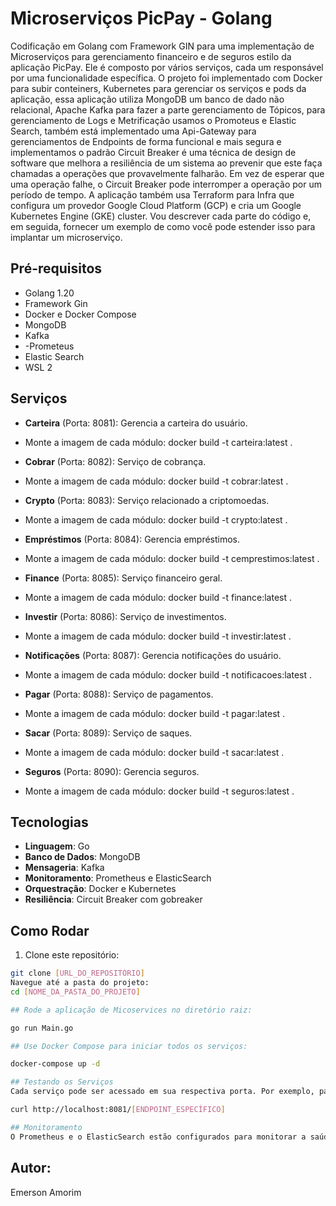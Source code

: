 # Microserviços PicPay - Golang  

Codificação em Golang com Framework GIN para uma implementação de Microserviços para gerenciamento financeiro e de seguros estilo da aplicação PicPay. Ele é composto por vários serviços, cada um responsável por uma funcionalidade específica. O projeto foi implementado com Docker para subir conteiners, Kubernetes para gerenciar os serviços e pods da aplicação, essa aplicação utiliza MongoDB um banco de dado não relacional, Apache Kafka para fazer a parte gerenciamento de Tópicos, para gerenciamento de Logs e Metrificação usamos o Promoteus e Elastic Search, também está implementado uma Api-Gateway para gerenciamentos de Endpoints de forma funcional e mais segura e implementamos o padrão Circuit Breaker é uma técnica de design de software que melhora a resiliência de um sistema ao prevenir que este faça chamadas a operações que provavelmente falharão. Em vez de esperar que uma operação falhe, o Circuit Breaker pode interromper a operação por um período de tempo.
A aplicação também usa Terraform para Infra que configura um provedor Google Cloud Platform (GCP) e cria um Google Kubernetes Engine (GKE) cluster. Vou descrever cada parte do código e, em seguida, fornecer um exemplo de como você pode estender isso para implantar um microserviço.


## Pré-requisitos

- Golang 1.20
- Framework Gin
- Docker e Docker Compose
- MongoDB
- Kafka
- -Prometeus
- Elastic Search
- WSL 2


## Serviços

- **Carteira** (Porta: 8081): Gerencia a carteira do usuário.
- Monte a imagem de cada módulo: docker build -t carteira:latest .
  
- **Cobrar** (Porta: 8082): Serviço de cobrança.
-  Monte a imagem de cada módulo: docker build -t cobrar:latest .
    
- **Crypto** (Porta: 8083): Serviço relacionado a criptomoedas.
- Monte a imagem de cada módulo: docker build -t crypto:latest .
    
- **Empréstimos** (Porta: 8084): Gerencia empréstimos.
-  Monte a imagem de cada módulo: docker build -t cemprestimos:latest .
    
- **Finance** (Porta: 8085): Serviço financeiro geral.
-  Monte a imagem de cada módulo: docker build -t finance:latest .
   
- **Investir** (Porta: 8086): Serviço de investimentos.
-  Monte a imagem de cada módulo: docker build -t investir:latest .
    
- **Notificações** (Porta: 8087): Gerencia notificações do usuário.
-  Monte a imagem de cada módulo: docker build -t notificacoes:latest .
    
- **Pagar** (Porta: 8088): Serviço de pagamentos.
-  Monte a imagem de cada módulo: docker build -t pagar:latest .
    
- **Sacar** (Porta: 8089): Serviço de saques.
- Monte a imagem de cada módulo: docker build -t sacar:latest .
    
- **Seguros** (Porta: 8090): Gerencia seguros.
- Monte a imagem de cada módulo: docker build -t seguros:latest .

## Tecnologias

- **Linguagem**: Go
- **Banco de Dados**: MongoDB
- **Mensageria**: Kafka
- **Monitoramento**: Prometheus e ElasticSearch
- **Orquestração**: Docker e Kubernetes
- **Resiliência**: Circuit Breaker com gobreaker

## Como Rodar

1. Clone este repositório:
```bash
git clone [URL_DO_REPOSITÓRIO]
Navegue até a pasta do projeto:
cd [NOME_DA_PASTA_DO_PROJETO]

## Rode a aplicação de Micoservices no diretório raiz:

go run Main.go

## Use Docker Compose para iniciar todos os serviços:

docker-compose up -d

## Testando os Serviços
Cada serviço pode ser acessado em sua respectiva porta. Por exemplo, para acessar o serviço de Carteira:

curl http://localhost:8081/[ENDPOINT_ESPECÍFICO]

## Monitoramento
O Prometheus e o ElasticSearch estão configurados para monitorar a saúde e o desempenho dos serviços. Acesse suas interfaces web para visualizar métricas e logs.
```

## Autor:
Emerson Amorim
